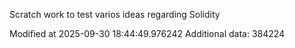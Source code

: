 Scratch work to test varios ideas regarding Solidity

Modified at 2025-09-30 18:44:49.976242
Additional data: 384224
